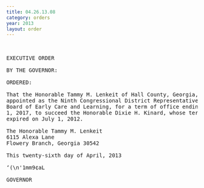 ```yaml
---
title: 04.26.13.08
category: orders
year: 2013
layout: order
---
```


<pre> 

EXECUTIVE ORDER

BY THE GOVERNOR:

ORDERED:

That the Honorable Tammy M. Lenkeit of Hall County, Georgia, is
appointed as the Ninth Congressional District Representative on the
Board of Early Care and Learning, for a term of office ending July
1, 2017, to succeed the Honorable Dixie H. Kinard, whose term
expired on July 1, 2012.

The Honorable Tammy M. Lenkeit
6115 Alexa Lane
Flowery Branch, Georgia 30542

This twenty-sixth day of April, 2013

‘(\n'1mm9¢aL

GOVERNOR

</pre>
